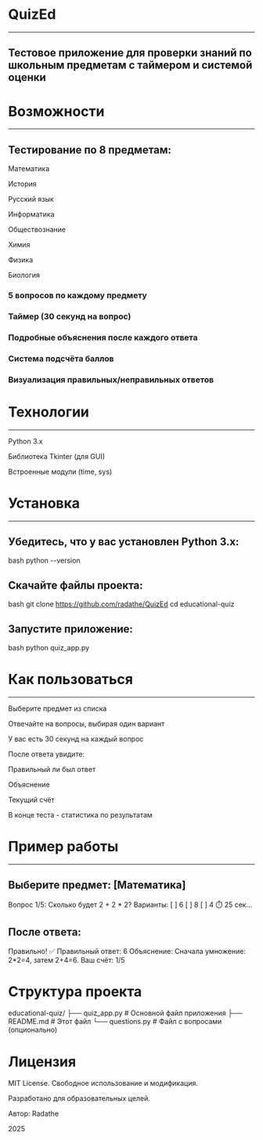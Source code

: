 # QuizEd
___
## Тестовое приложение для проверки знаний по школьным предметам с таймером и системой оценки

# Возможности
___
## Тестирование по 8 предметам:

Математика

История

Русский язык

Информатика

Обществознание

Химия

Физика

Биология

### 5 вопросов по каждому предмету

### Таймер (30 секунд на вопрос)

### Подробные объяснения после каждого ответа

### Система подсчёта баллов

### Визуализация правильных/неправильных ответов

# Технологии
___
Python 3.x

Библиотека Tkinter (для GUI)

Встроенные модули (time, sys)

# Установка
___
## Убедитесь, что у вас установлен Python 3.x:

bash
python --version
## Скачайте файлы проекта:

bash
git clone https://github.com/radathe/QuizEd
cd educational-quiz
## Запустите приложение:

bash
python quiz_app.py
# Как пользоваться
___
Выберите предмет из списка

Отвечайте на вопросы, выбирая один вариант

У вас есть 30 секунд на каждый вопрос

После ответа увидите:

Правильный ли был ответ

Объяснение

Текущий счёт

В конце теста - статистика по результатам

# Пример работы
___
## Выберите предмет: [Математика]

Вопрос 1/5:
Сколько будет 2 + 2 * 2?
Варианты:
[ ] 6
[ ] 8
[ ] 4
⏱️ 25 сек...

## После ответа:
Правильно! ✅
Правильный ответ: 6
Объяснение: Сначала умножение: 2*2=4, затем 2+4=6.
Ваш счёт: 1/5

# Структура проекта
educational-quiz/
├── quiz_app.py       # Основной файл приложения
├── README.md         # Этот файл
└── questions.py      # Файл с вопросами (опционально)
# Лицензия
MIT License. Свободное использование и модификация.

Разработано для образовательных целей.

Автор: Radathe

2025
